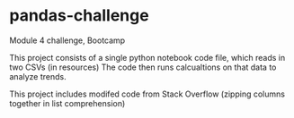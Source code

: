 # pandas-challenge
Module 4 challenge, Bootcamp

This project consists of a single python notebook code file, which reads in two CSVs (in resources)
The code then runs calcualtions on that data to analyze trends.

This project includes modifed code from Stack Overflow (zipping columns together in list comprehension)
